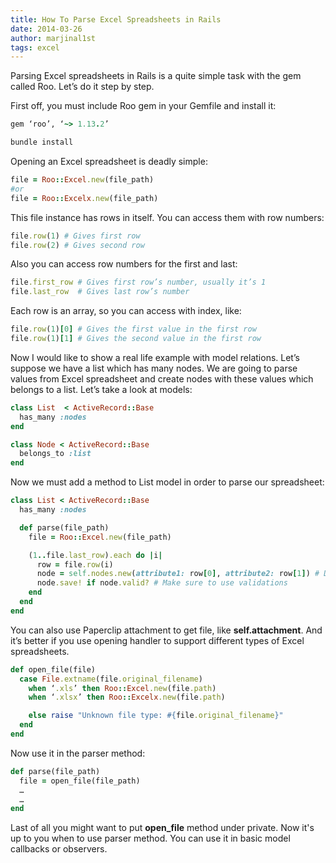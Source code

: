 ```yaml
---
title: How To Parse Excel Spreadsheets in Rails
date: 2014-03-26
author: marjinal1st
tags: excel
---
```


Parsing Excel spreadsheets in Rails is a quite simple task with the gem called Roo. Let’s do it step by step.

First off, you must include Roo gem in your Gemfile and install it:

```ruby
gem ‘roo’, ‘~> 1.13.2’
```

```bash
bundle install
```

Opening an Excel spreadsheet is deadly simple:

```ruby
file = Roo::Excel.new(file_path)
#or
file = Roo::Excelx.new(file_path)
```

This file instance has rows in itself. You can access them with row numbers:

```ruby
file.row(1) # Gives first row
file.row(2) # Gives second row
```

Also you can access row numbers for the first and last:

```ruby
file.first_row # Gives first row’s number, usually it’s 1
file.last_row  # Gives last row’s number
```

Each row is an array, so you can access with index, like:

```ruby
file.row(1)[0] # Gives the first value in the first row
file.row(1)[1] # Gives the second value in the first row
```

Now I would like to show a real life example with model relations. Let’s suppose we have a list which has many nodes. We are going to parse values from Excel spreadsheet and create nodes with these values which belongs to a list. Let’s take a look at models:

```ruby
class List  < ActiveRecord::Base
  has_many :nodes
end

class Node < ActiveRecord::Base
  belongs_to :list
end
```

Now we must add a method to List model in order to parse our spreadsheet:

```ruby
class List < ActiveRecord::Base
  has_many :nodes

  def parse(file_path)
    file = Roo::Excel.new(file_path)

    (1..file.last_row).each do |i|
      row = file.row(i)
      node = self.nodes.new(attribute1: row[0], attribute2: row[1]) # Depends on your needs
      node.save! if node.valid? # Make sure to use validations
    end
  end
end
```

You can also use Paperclip attachment to get file, like **self.attachment**. And it’s better if you use opening handler to support different types of Excel spreadsheets.

```ruby
def open_file(file)
  case File.extname(file.original_filename)
    when ‘.xls’ then Roo::Excel.new(file.path)
    when ‘.xlsx’ then Roo::Excelx.new(file.path)

    else raise "Unknown file type: #{file.original_filename}"
  end
end
```

Now use it in the parser method:

```ruby
def parse(file_path)
  file = open_file(file_path)
  …
  …
end
```

Last of all you might want to put **open_file** method under private. Now it's up to you when to use parser method. You can use it in basic model callbacks or observers.
